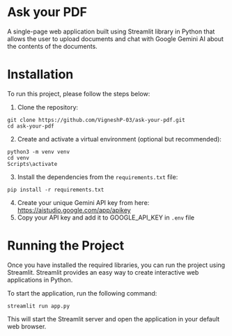 # Ask your PDF

A single-page web application built using Streamlit library in Python that allows the user to upload documents and chat with Google Gemini AI about the contents of the documents.

# Installation

To run this project, please follow the steps below:

1. Clone the repository:

```shell
git clone https://github.com/VigneshP-03/ask-your-pdf.git
cd ask-your-pdf
```

2. Create and activate a virtual environment (optional but recommended):

```shell
python3 -m venv venv
cd venv
Scripts\activate
```

3. Install the dependencies from the `requirements.txt` file:

```shell
pip install -r requirements.txt
```

4. Create your unique Gemini API key from here: https://aistudio.google.com/app/apikey
5. Copy your API key and add it to GOOGLE_API_KEY in `.env` file

# Running the Project

Once you have installed the required libraries, you can run the project using Streamlit. Streamlit provides an easy way to create interactive web applications in Python.

To start the application, run the following command:

```shell
streamlit run app.py
```

This will start the Streamlit server and open the application in your default web browser.
